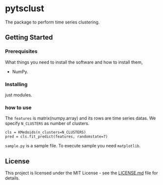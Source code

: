 # pytsclust

The package to perform time series clustering.

## Getting Started

### Prerequisites

What things you need to install the software and how to install them,

- NumPy.

### Installing

just modules.

### how to use

The `features` is matrix(numpy.array) and its rows are time series datas.
We specify `N_CLUSTERS` as number of clusters.

```
cls = KMedoids(n_clusters=N_CLUSTERS)
pred = cls.fit_predict(features, randomstate=7)
```

`sample.py` is a sample file. To execute sample you need `matplotlib`.

## License

This project is licensed under the MIT License - see the [LICENSE.md](LICENSE.md) file for details.
